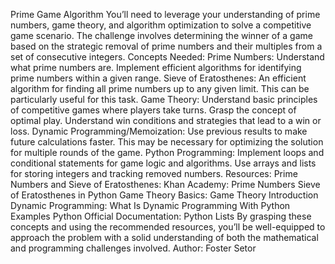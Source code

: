 Prime Game
Algorithm
You’ll need to leverage your understanding of prime numbers, game theory, and algorithm optimization to solve a competitive game scenario.
The challenge involves determining the winner of a game based on the strategic removal of prime numbers and their multiples from a set of consecutive integers.
Concepts Needed:
Prime Numbers:
Understand what prime numbers are.
Implement efficient algorithms for identifying prime numbers within a given range.
Sieve of Eratosthenes:
An efficient algorithm for finding all prime numbers up to any given limit. This can be particularly useful for this task.
Game Theory:
Understand basic principles of competitive games where players take turns.
Grasp the concept of optimal play.
Understand win conditions and strategies that lead to a win or loss.
Dynamic Programming/Memoization:
Use previous results to make future calculations faster. This may be necessary for optimizing the solution for multiple rounds of the game.
Python Programming:
Implement loops and conditional statements for game logic and algorithms.
Use arrays and lists for storing integers and tracking removed numbers.
Resources:
Prime Numbers and Sieve of Eratosthenes:
Khan Academy: Prime Numbers
Sieve of Eratosthenes in Python
Game Theory Basics:
Game Theory Introduction
Dynamic Programming:
What Is Dynamic Programming With Python Examples
Python Official Documentation:
Python Lists
By grasping these concepts and using the recommended resources, you’ll be well-equipped to approach the problem with a solid understanding of both the mathematical and programming challenges involved.
Author: Foster Setor
